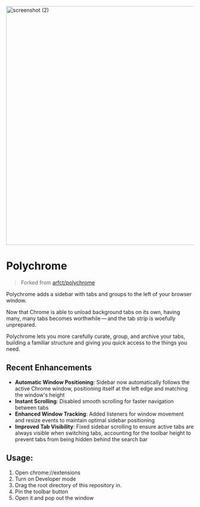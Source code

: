 



<img width="640" alt="screenshot (2)" src="https://user-images.githubusercontent.com/563095/118682983-cfe83f80-b7b5-11eb-998e-83775a107aaf.png">

# Polychrome

> Forked from [arfct/polychrome](https://github.com/arfct/polychrome)

Polychrome adds a sidebar with tabs and groups to the left of your browser window. 

Now that Chrome is able to unload background tabs on its own, having many, many tabs becomes worthwhile — and the tab strip is woefully unprepared.

Polychrome lets you more carefully curate, group, and archive your tabs, building a familiar structure and giving you quick access to the things you need.

## Recent Enhancements

- **Automatic Window Positioning**: Sidebar now automatically follows the active Chrome window, positioning itself at the left edge and matching the window's height
- **Instant Scrolling**: Disabled smooth scrolling for faster navigation between tabs
- **Enhanced Window Tracking**: Added listeners for window movement and resize events to maintain optimal sidebar positioning
- **Improved Tab Visibility**: Fixed sidebar scrolling to ensure active tabs are always visible when switching tabs, accounting for the toolbar height to prevent tabs from being hidden behind the search bar

## Usage:

1. Open chrome://extensions
2. Turn on Developer mode
3. Drag the root directory of this repository in.
4. Pin the toolbar button
5. Open it and pop out the window
